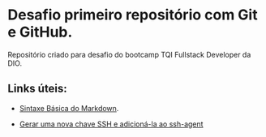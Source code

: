 # Desafio primeiro repositório com Git e GitHub.
Repositório criado para desafio do bootcamp TQI Fullstack Developer da DIO.

## **Links úteis:**

- [Sintaxe Básica do Markdown](https://www.markdownguide.org/basic-syntax/#links).

- [Gerar uma nova chave SSH e adicioná-la ao ssh-agent](https://docs.github.com/pt/authentication/connecting-to-github-with-ssh/generating-a-new-ssh-key-and-adding-it-to-the-ssh-agent)
